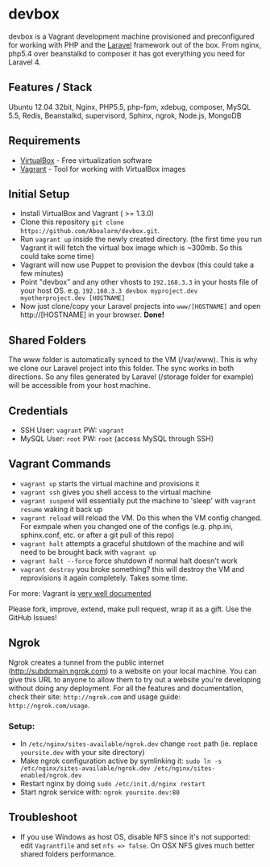 devbox
======

devbox is a Vagrant development machine provisioned and preconfigured for working with PHP and the [Laravel](http://www.laravel.com) framework out of the box. From nginx, php5.4 over beanstalkd to composer it has got everything you need for Laravel 4.


## Features / Stack
Ubuntu 12.04 32bit, Nginx, PHP5.5, php-fpm, xdebug, composer, MySQL 5.5, Redis, Beanstalkd, supervisord, Sphinx, ngrok, Node.js, MongoDB



## Requirements

* [VirtualBox](https://www.virtualbox.org/wiki/Downloads) - Free virtualization software 
* [Vagrant](https://www.vagrantup.com) - Tool for working with VirtualBox images


## Initial Setup

* Install VirtualBox and Vagrant ( >= 1.3.0)
* Clone this repository `git clone https://github.com/Aboalarm/devbox.git`. 
* Run `vagrant up` inside the newly created directory. (the first time you run Vagrant it will fetch the virtual box image which is ~300mb. So this could take some time)
* Vagrant will now use Puppet to provision the devbox (this could take a few minutes)
* Point "devbox" and any other vhosts to `192.168.3.3` in your hosts file of your host OS. e.g. `192.168.3.3 devbox myproject.dev myotherproject.dev [HOSTNAME]` 
* Now just clone/copy your Laravel projects into `www/[HOSTNAME]` and open http://[HOSTNAME] in your browser. **Done!** 

## Shared Folders
The www folder is automatically synced to the VM (/var/www). This is why we clone our Laravel project into this folder. The sync works in both directions. So any files generated by Laravel (/storage folder for example) will be accessible from your host machine. 

## Credentials 
* SSH User: `vagrant` PW: `vagrant`
* MySQL User: `root` PW: `root` (access MySQL through SSH)

## Vagrant Commands

* `vagrant up` starts the virtual machine and provisions it
* `vagrant ssh` gives you shell access to the virtual machine
* `vagrant suspend` will essentially put the machine to 'sleep' with `vagrant resume` waking it back up
* `vagrant reload` will reload the VM. Do this when the VM config changed. For exmpale when you changed one of the configs (e.g. php.ini, sphinx.conf, etc. or after a git pull of this repo)
* `vagrant halt` attempts a graceful shutdown of the machine and will need to be brought back with `vagrant up`
* `vagrant halt --force` force shutdown if normal halt doesn't work
* `vagrant destroy` you broke something? this will destroy the VM and reprovisions it again completely. Takes some time.



For more: Vagrant is [very well documented](http://docs.vagrantup.com/v2/)

Please fork, improve, extend, make pull request, wrap it as a gift. Use the GitHub Issues!


## Ngrok 

Ngrok creates a tunnel from the public internet (http://subdomain.ngrok.com) to a website on your local machine. You can give this URL to anyone to allow them to try out a website you're developing without doing any deployment.
For all the features and documentation, check their site: `http://ngrok.com` and usage guide: `http://ngrok.com/usage`.

### Setup:
* In `/etc/nginx/sites-available/ngrok.dev` change `root` path (ie. replace `yoursite.dev` with your site directory)
* Make ngrok configuration active by symlinking it: `sudo ln -s /etc/nginx/sites-available/ngrok.dev /etc/nginx/sites-enabled/ngrok.dev`
* Restart nginx by doing `sudo /etc/init.d/nginx restart`
* Start ngrok service with: `ngrok yoursite.dev:80`

## Troubleshoot

* If you use Windows as host OS, disable NFS since it's not supported: edit `Vagrantfile` and set `nfs => false`. On OSX NFS gives much better shared folders performance.
